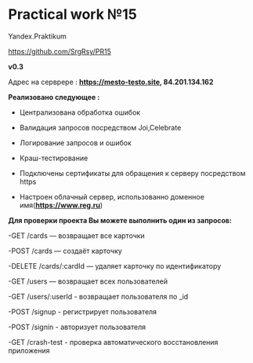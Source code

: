 <h1>Practical work №15</h1>
Yandex.Praktikum

https://github.com/SrgRsy/PR15

**v0.3**



Адрес на серврере : **https://mesto-testo.site, 84.201.134.162**



**Реализовано следующее :**

- Централизована обработка ошибок

- Валидация запросов посредством Joi,Celebrate

- Логирование запросов и ошибок

- Краш-тестирование

- Подключены сертификаты для обращения к серверу посредством https

- Настроен облачный сервер, использованно доменное имя(**https://www.reg.ru**)





**Для проверки проекта Вы можете выполнить один из запросов:**

-GET /cards — возвращает все карточки

-POST /cards — создаёт карточку

-DELETE /cards/:cardId — удаляет карточку по идентификатору

-GET /users — возвращает всех пользователей

-GET /users/:userId - возвращает пользователя по _id

-POST /signup - регистрирует пользователя

-POST /signin - авторизует пользователя

-GET /crash-test - проверка автоматического восстановления приложения
